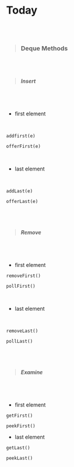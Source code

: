 # Today

<br>
<br>

> ### Deque Methods

<br>
<br>

> ##### Insert

<br>
<br>

- first element

<br>

```
addfirst(e)

offerFirst(e)
```

<br>

- last element

<br>

```
addLast(e)

offerLast(e)
```

<br>
<br>

> ##### Remove

<br>
<br>

- first element

```
removeFirst()

pollFirst()
```

<br>

- last element 

<br>

```
removeLast()

pollLast()
```

<br>
<br>

> ##### Examine

<br>
<br>


- first element

```
getFirst()

peekFirst()
```

- last element

```
getLast()

peekLast()
```
